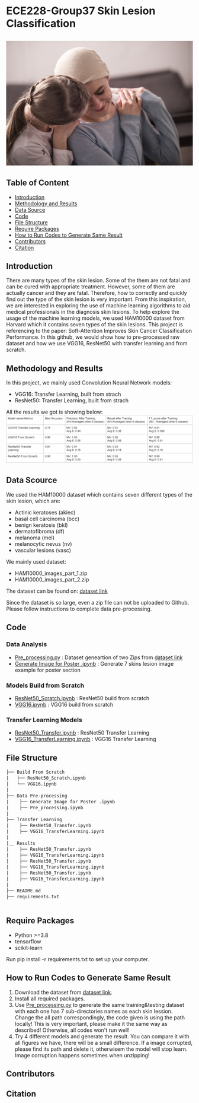 # ECE228-Group37 Skin Lesion Classification
![dashboard_preview](/nb.jpeg)
---
## Table of Content
- [Introduction](#introduction)
- [Methodology and Results](#methodologyandresults)
- [Data Source](#datasource)
- [Code](#code)
- [File Structure](#filestructure)
- [Require Packages](#requirepackages)
- [How to Run Codes to Generate Same Result](#run)
- [Contributors](#contributors)
- [Citation](#citation)


<a name="introduction"></a>
## Introduction
There are many types of the skin lesion. Some of the them are not fatal and can be cured with appropriate treatment. However, some of them are actually cancer and they are fatal. Therefore, how to correctly and quickly find out the type of the skin lesion is very important. From this inspiration, we are interested in exploring the use of machine learning algorithms to aid medical professionals in the diagnosis skin lesions. To help explore the usage of the machine learning models, we used HAM10000 dataset from Harvard which it contains seven types of the skin lesions. This project is referencing to the paper: Soft-Attention Improves Skin Cancer Classification Performance. In this github, we would show how to pre-processed raw dataset and how we use VGG16, ResNet50 with transfer learning and from scratch.



<a name="methodologyandresults"></a>
## Methodology and Results
In this project, we mainly used Convolution Neural Network models:
- VGG16: Transfer Learning, built from strach
- ResNet50: Transfer Learning, built from strach

All the results we got is showing below:
![result](/score_table.png)


<a name="datasource"></a>
## Data Scource
We used the HAM10000 dataset which contains seven different types of the skin lesion, which are:
- Actinic keratoses (akiec)
- basal cell carcinoma (bcc)
- benign keratosis (bkl)
- dermatofibroma (df)
- melanoma (mel)
- melanocytic nevus (nv)
- vascular lesions (vasc)

We mainly used dataset:
- HAM10000_images_part_1.zip
- HAM10000_images_part_2.zip

The dataset can be found on:
[dataset link](https://dataverse.harvard.edu/dataset.xhtml?persistentId=doi:10.7910/DVN/DBW86T)

Since the dataset is so large, even a zip file can not be uploaded to Github. Please follow instructions to complete data pre-processing.



<a name="code"></a>
## Code

### Data Analysis
- [Pre_processing.py](../main/Data%20Pre-processing/Pre_processing.ipynb) : Dataset geneartion of two Zips from [dataset link](https://dataverse.harvard.edu/dataset.xhtml?persistentId=doi:10.7910/DVN/DBW86T)
- [Generate Image for Poster .ipynb](../main/Data%20Pre-processing/Generate%20Image%20for%20Poster%20.ipynb) : Generate 7 skins lesion image example for poster section
### Models Build from Scratch
- [ResNet50_Scratch.ipynb](Build%20From%20Scratch/ResNet50_Scratch.ipynb) : ResNet50 build from scratch
- [VGG16.ipynb](Build%20From%20Scratch/VGG16.ipynb) : VGG16 build from scratch
### Transfer Learning Models
- [ResNet50_Transfer.ipynb](Transfer%20Learning/ResNet50_Transfer.ipynb) : ResNet50 Transfer Learning
- [VGG16_TransferLearning.ipynb](Transfer%20Learning/ResNet50_Transfer.ipynb) : VGG16 Transfer Learning





<a name="filestructure"></a>
## File Structure

```
├── Build From Scratch
|   ├── ResNet50_Scratch.ipynb
|   └── VGG16.ipynb
|
├── Data Pre-processing
|    ├── Generate Image for Poster .ipynb
|    ├── Pre_processing.ipynb
|
├── Transfer Learning
|    ├── ResNet50_Transfer.ipynb
|    ├── VGG16_TransferLearning.ipynb
|
|__ Results
|    ├── ResNet50_Transfer.ipynb
|    ├── VGG16_TransferLearning.ipynb
|    ├── ResNet50_Transfer.ipynb
|    ├── VGG16_TransferLearning.ipynb
|    ├── ResNet50_Transfer.ipynb
|    ├── VGG16_TransferLearning.ipynb
|
├── README.md
├── requirements.txt


```

<a name="requirepackages"></a>
## Require Packages

- Python >=3.8
- tensorflow 
- scikit-learn



Run pip install -r requirements.txt to set up your computer. 

<a name="run"></a>
## How to Run Codes to Generate Same Result 
1. Download the dataset from [dataset link](https://dataverse.harvard.edu/dataset.xhtml?persistentId=doi:10.7910/DVN/DBW86T).
2. Install all required packages.
3. Use [Pre_processing.py](../main/Data%20Pre-processing/Pre_processing.ipynb) to generate the same training&testing dataset with each one has 7 sub-directories names as each skin lession. Change the all path correspondingly, the code given is using the path locally! This is very important, please make it the same way as described! Otherwise, all codes won't run well!
5. Try 4 different models and generate the result. You can compare it with all figures we have, there will be a small difference. If a image corrupted, please find its path and delete it, otherwisem the model will stop learn. Image corruption happens sometimes when unzipping!


<a name="contributors"></a>
## Contributors


<a name="citation"></a>
## Citation
